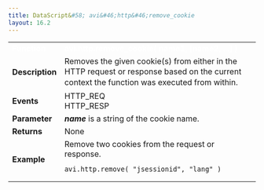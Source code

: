```yaml
---
title: DataScript&#58; avi&#46;http&#46;remove_cookie
layout: 16.2
---
```

<table class="table table-hover table table-bordered table-hover">  
<tbody>       
<tr>   
<td><span style="color: white; font-size: medium;"><strong>Function</strong></span></td>
<td><span style="color: white;"><b>avi.http.remove_cookie( name1, [name2, ...] )</b></span></td>
</tr>
<tr>   
<td><span style="font-size: medium;"><strong>Description</strong></span></td>
<td><span style="font-weight: 400;">Removes the given cookie(s) from either in the HTTP request or response based on the <span style="font-family: inherit; font-size: inherit; line-height: 1.42857;">current context the function was executed from within.</span></span></td>
</tr>
<tr>   
<td><span style="font-size: medium;"><strong>Events</strong></span></td>
<td>HTTP_REQ<br> HTTP_RESP</td>
</tr>
<tr>   
<td><span style="font-size: medium;"><strong>Parameter</strong></span></td>
<td><strong><em>name</em></strong> is a string of the cookie name.</td>
</tr>
<tr>   
<td><span style="font-size: medium;"><strong>Returns</strong></span></td>
<td>None</td>
</tr>
<tr>   
<td><span style="font-size: medium;"><strong>Example</strong></span></td>
<td>Remove two cookies from the request or response.<br> 
<!-- Crayon Syntax Highlighter v2.7.1 --> <pre><code class="language-lua">avi.http.remove( "jsessionid", "lang" )</code></pre> 
<!-- [Format Time: 0.0008 seconds] --></td>
</tr>
</tbody>
</table> 